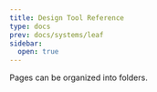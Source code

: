 ```yaml
---
title: Design Tool Reference
type: docs
prev: docs/systems/leaf
sidebar:
  open: true
---
```


Pages can be organized into folders.

